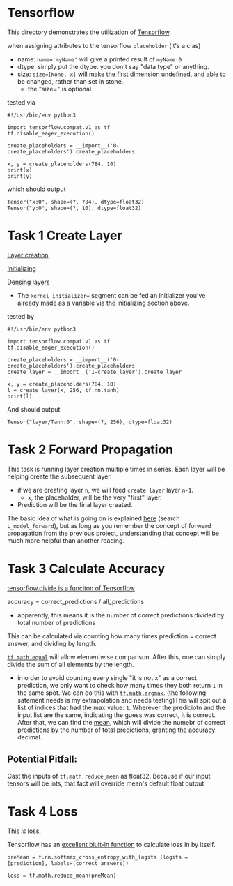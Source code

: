 # Tensorflow

This directory demonstrates the utilization of [Tensorflow](https://www.tensorflow.org/install/pip).

when assigning attributes to the tensorflow `placeholder` (it's a clas)

* name: `name='myName'` will give a printed result of `myName:0`
* dtype: simply put the dtype. you don't say "data type" or anything.
* size: `size=[None, x]` [will make the first dimension undefined](https://stackoverflow.com/questions/42606722/shape-of-placeholder-in-tensorflow), and able to be changed, rather than set in stone.
  * the "size=" is optional


tested via
```
#!/usr/bin/env python3

import tensorflow.compat.v1 as tf
tf.disable_eager_execution()

create_placeholders = __import__('0-create_placeholders').create_placeholders

x, y = create_placeholders(784, 10)
print(x)
print(y)
```
which should output
```
Tensor("x:0", shape=(?, 784), dtype=float32)
Tensor("y:0", shape=(?, 10), dtype=float32)
```
# Task 1 Create Layer

[Layer creation](https://github.com/tensorflow/docs/blob/master/site/en/r1/guide/low_level_intro.md#layers)

[Initializing](https://www.tensorflow.org/api_docs/python/tf/keras/initializers/VarianceScaling)

[Densing layers](https://www.tensorflow.org/api_docs/python/tf/keras/layers/Dense)

* The `kernel_initializer=` segment can be fed an initializer you've already made as a variable via the initializing section above.

tested by
```
#!/usr/bin/env python3

import tensorflow.compat.v1 as tf
tf.disable_eager_execution()

create_placeholders = __import__('0-create_placeholders').create_placeholders
create_layer = __import__('1-create_layer').create_layer

x, y = create_placeholders(784, 10)
l = create_layer(x, 256, tf.nn.tanh)
print(l)
```
And should output
```
Tensor("layer/Tanh:0", shape=(?, 256), dtype=float32)
```
# Task 2 Forward Propagation

This task is running layer creation multiple times in series.
Each layer will be helping create the subsequent layer.
* if we are creating layer `n`, we will feed `create layer` layer `n-1`.
  * `x`, the placeholder, will be the very "first" layer.
* Prediction will be the final layer created.

The basic idea of what is going on is explained [here](https://aadimator.github.io/deep-learning-specialization/1.%20Neural%20Networks%20and%20Deep%20Learning/Week%204/Building+your+Deep+Neural+Network+-+Step+by+Step+v3.html) (search `L_model_forward`), but as long as you remember the concept of forward propagation from the previous project, understanding that concept will be much more helpful than another reading.

# Task 3 Calculate Accuracy

[tensorflow.divide is a funciton of Tensorflow](https://indianaiproduction.com/tensorflow-division-function/)

accuracy = correct_predictions / all_predictions
* apparently, this means it is the number of correct predictions divided by total number of predictions

This can be calculated via counting how many times prediction = correct answer, and dividing by length.

[`tf.math.equal`](https://www.tensorflow.org/api_docs/python/tf/math/equal) will allow elementwise comparison. After this, one can simply divide the sum of all elements by the length.
* in order to avoid counting every single "it is not x" as a correct prediction, we only want to check how many times they both return `1` in the same spot. We can do this with [`tf.math.argmax`](https://www.tensorflow.org/api_docs/python/tf/math/argmax). (the following  satement needs is my extrapolation and needs testing)This will spit out a list of indices that had the max value: `1`. Wherever the prediciotn and the input list are the same, indicating the guess was correct, it is correct.
After that, we can find the [mean](https://www.tensorflow.org/api_docs/python/tf/math/reduce_mean), which will divide the numebr  of correct predictions by the number of total predictions, granting the accuracy decimal.


## Potential Pitfall:

Cast the inputs of `tf.math.reduce_mean` as float32.  Because if our input tensors will be ints, that fact will override mean's default float output


# Task 4 Loss

This *is* loss.

Tensorflow has an [excellent biult-in function](https://www.tensorflow.org/api_docs/python/tf/nn/softmax_cross_entropy_with_logits) to calculate loss in by itself.

```
preMean = f.nn.softmax_cross_entropy_with_logits (logits = [prediction], labels=[correct answers])

loss = tf.math.reduce_mean(preMean)

```
